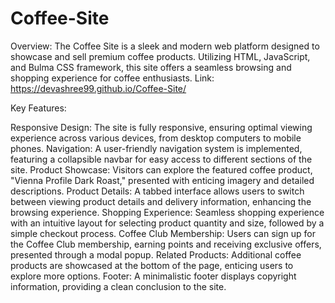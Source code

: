 # Coffee-Site
Overview:
The Coffee Site is a sleek and modern web platform designed to showcase and sell premium coffee products. Utilizing HTML, JavaScript, and Bulma CSS framework, this site offers a seamless browsing and shopping experience for coffee enthusiasts.
Link: https://devashree99.github.io/Coffee-Site/

Key Features:

Responsive Design: The site is fully responsive, ensuring optimal viewing experience across various devices, from desktop computers to mobile phones.
Navigation: A user-friendly navigation system is implemented, featuring a collapsible navbar for easy access to different sections of the site.
Product Showcase: Visitors can explore the featured coffee product, "Vienna Profile Dark Roast," presented with enticing imagery and detailed descriptions.
Product Details: A tabbed interface allows users to switch between viewing product details and delivery information, enhancing the browsing experience.
Shopping Experience: Seamless shopping experience with an intuitive layout for selecting product quantity and size, followed by a simple checkout process.
Coffee Club Membership: Users can sign up for the Coffee Club membership, earning points and receiving exclusive offers, presented through a modal popup.
Related Products: Additional coffee products are showcased at the bottom of the page, enticing users to explore more options.
Footer: A minimalistic footer displays copyright information, providing a clean conclusion to the site.

